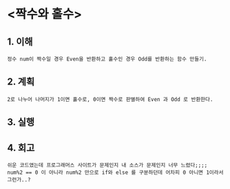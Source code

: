 # <짝수와 홀수>

## 1. 이해

    정수 num이 짝수일 경우 Even을 반환하고 홀수인 경우 Odd를 반환하는 함수 만들기.

## 2. 계획

    2로 나누어 나머지가 1이면 홀수로, 0이면 짝수로 판별하여 Even 과 Odd 로 반환한다.

## 3. 실행

## 4. 회고

    쉬운 코드였는데 프로그래머스 사이트가 문제인지 내 소스가 문제인지 너무 느렸다;;;;
    num%2 == 0 이 아니라 num%2 만으로 if와 else 를 구분하던데 어차피 0 아니면 1이라서 그런가..?
